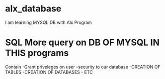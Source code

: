 # alx_database
I am learning MYSQL DB with Alx Program 

# SQL More query on DB OF MYSQL IN THIS programs
  Contain  -Grant priveleges on user
	   -security to our database
           -CREATION OF TABLES
           -CREATION OF DATABASES
	   - ETC
           
